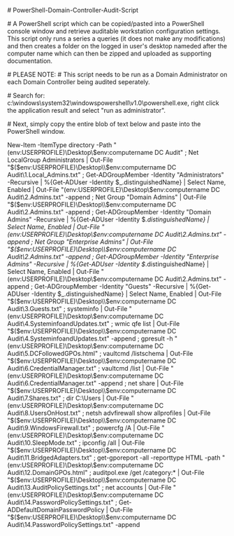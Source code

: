 \# PowerShell-Domain-Controller-Audit-Script

\# A PowerShell script which can be copied/pasted into a PowerShell console window and retrieve auditable workstation configuration settings. This script only runs a series a queries (it does not make any modifications) and then creates a folder on the logged in user's desktop nameded after the computer name which can then be zipped and uploaded as supporting documentation.

\# PLEASE NOTE: 
\# This script needs to be run as a Domain Administrator on each Domain Controller being audited seperately.

\# Search for: c:\windows\system32\windowspowershell\v1.0\powershell.exe, right click the application result and select "run as administrator".

\# Next, simply copy the entire blob of text below and paste into the PowerShell window.

New-Item -ItemType directory -Path "$($env:USERPROFILE)\Desktop\\$env:computername DC Audit" ; Net LocalGroup Administrators | Out-File "$($env:USERPROFILE)\Desktop\\$env:computername DC Audit\1.Local_Admins.txt" ; Get-ADGroupMember -Identity "Administrators" -Recursive | %{Get-ADUser -Identity $\_.distinguishedName} | Select Name, Enabled | Out-File "$($env:USERPROFILE)\Desktop\\$env:computername DC Audit\2.Admins.txt" -append ; Net Group "Domain Admins" | Out-File "$($env:USERPROFILE)\Desktop\\$env:computername DC Audit\2.Admins.txt" -append ; Get-ADGroupMember -Identity "Domain Admins" -Recursive | %{Get-ADUser -Identity $_.distinguishedName} | Select Name, Enabled | Out-File "$($env:USERPROFILE)\Desktop\\$env:computername DC Audit\2.Admins.txt" -append ; Net Group "Enterprise Admins" | Out-File "$($env:USERPROFILE)\Desktop\\$env:computername DC Audit\2.Admins.txt" -append ; Get-ADGroupMember -Identity "Enterprise Admins" -Recursive | %{Get-ADUser -Identity $_.distinguishedName} | Select Name, Enabled | Out-File "$($env:USERPROFILE)\Desktop\\$env:computername DC Audit\2.Admins.txt" -append ; Get-ADGroupMember -Identity "Guests" -Recursive | %{Get-ADUser -Identity $_.distinguishedName} | Select Name, Enabled | Out-File "$($env:USERPROFILE)\Desktop\\$env:computername DC Audit\3.Guests.txt" ; systeminfo | Out-File "$($env:USERPROFILE)\Desktop\\$env:computername DC Audit\4.SysteminfoandUpdates.txt" ; wmic qfe list | Out-File "$($env:USERPROFILE)\Desktop\\$env:computername DC Audit\4.SysteminfoandUpdates.txt" -append ; gpresult -h "$($env:USERPROFILE)\Desktop\\$env:computername DC Audit\5.DCFollowedGPOs.html" ; vaultcmd /listschema | Out-File "$($env:USERPROFILE)\Desktop\\$env:computername DC Audit\6.CredentialManager.txt" ; vaultcmd /list | Out-File "$($env:USERPROFILE)\Desktop\\$env:computername DC Audit\6.CredentialManager.txt" -append ; net share | Out-File "$($env:USERPROFILE)\Desktop\\$env:computername DC Audit\7.Shares.txt" ; dir C:\Users | Out-File "$($env:USERPROFILE)\Desktop\\$env:computername DC Audit\8.UsersOnHost.txt" ; netsh advfirewall show allprofiles | Out-File "$($env:USERPROFILE)\Desktop\\$env:computername DC Audit\9.WindowsFirewall.txt" ; powercfg /A | Out-File "$($env:USERPROFILE)\Desktop\\$env:computername DC Audit\10.SleepMode.txt" ; ipconfig /all | Out-File "$($env:USERPROFILE)\Desktop\\$env:computername DC Audit\11.BridgedAdapters.txt" ; get-gporeport -all -reporttype HTML -path "$($env:USERPROFILE)\Desktop\\$env:computername DC Audit\12.DomainGPOs.html" ; auditpol.exe /get /category:* | Out-File "$($env:USERPROFILE)\Desktop\\$env:computername DC Audit\13.AuditPolicySettings.txt" ; net accounts | Out-File "$($env:USERPROFILE)\Desktop\\$env:computername DC Audit\14.PasswordPolicySettings.txt" ; Get-ADDefaultDomainPasswordPolicy | Out-File "$($env:USERPROFILE)\Desktop\\$env:computername DC Audit\14.PasswordPolicySettings.txt" -append
